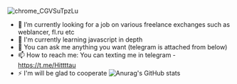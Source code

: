 ![chrome_CGVSuTpzLu](https://user-images.githubusercontent.com/74827598/171298840-fb51d191-e5aa-4011-954a-4a3ee15fe205.png)


- 🔭 I’m currently looking for a job on various freelance exchanges such as weblancer, fl.ru etc
- 🌱 I'm currently learning javascript in depth
- 💬 You can ask me anything you want (telegram is attached from below)
- 📫 How to reach me: You can texting me in telegram - https://t.me/Hittttau
- ⚡ I'm will be glad to cooperate
![Anurag's GitHub stats](https://github-readme-stats.vercel.app/api?username=anuraghazra&show_icons=true&theme=radical)
